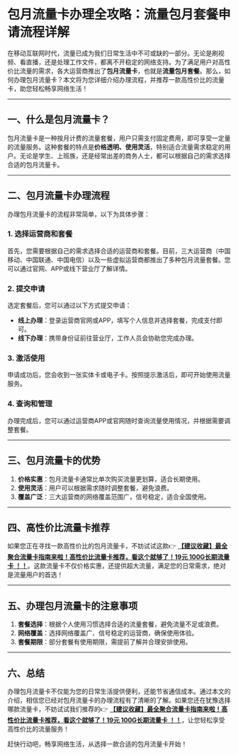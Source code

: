 # 包月流量卡办理全攻略：流量包月套餐申请流程详解

在移动互联网时代，流量已成为我们日常生活中不可或缺的一部分。无论是刷视频、看直播，还是处理工作文件，都离不开稳定的网络支持。为了满足用户对高性价比流量的需求，各大运营商推出了**包月流量卡**，也就是**流量包月套餐**。那么，如何办理包月流量卡？本文将为您详细介绍办理流程，并推荐一款高性价比的流量卡，助您轻松畅享网络生活！

---

## 一、什么是包月流量卡？

包月流量卡是一种按月计费的流量套餐，用户只需支付固定费用，即可享受一定量的流量服务。这种套餐的特点是**价格透明、使用灵活**，特别适合流量需求稳定的用户。无论是学生、上班族，还是经常出差的商务人士，都可以根据自己的需求选择合适的包月流量卡。

---

## 二、包月流量卡办理流程

办理包月流量卡的流程非常简单，以下为具体步骤：

### 1. **选择运营商和套餐**
   首先，您需要根据自己的需求选择合适的运营商和套餐。目前，三大运营商（中国移动、中国联通、中国电信）以及一些虚拟运营商都推出了多种包月流量套餐。您可以通过官网、APP或线下营业厅了解详情。

### 2. **提交申请**
   选定套餐后，您可以通过以下方式提交申请：
   - **线上办理**：登录运营商官网或APP，填写个人信息并选择套餐，完成支付即可。
   - **线下办理**：携带身份证前往营业厅，工作人员会协助您完成办理。

### 3. **激活使用**
   申请成功后，您会收到一张实体卡或电子卡。按照提示激活后，即可开始使用流量服务。

### 4. **查询和管理**
   办理完成后，您可以通过运营商APP或官网随时查询流量使用情况，并根据需要调整套餐。

---

## 三、包月流量卡的优势

1. **价格实惠**：包月流量卡通常比单次购买流量更划算，适合长期使用。
2. **使用灵活**：用户可以根据需求随时调整套餐，避免浪费。
3. **覆盖广泛**：三大运营商的网络覆盖范围广，信号稳定，适合全国使用。

---

## 四、高性价比流量卡推荐

如果您正在寻找一款高性价比的包月流量卡，不妨试试这款👉 **[【建议收藏】最全聚合流量卡指南来啦！高性价比流量卡推荐，看这个就够了！19元 100G长期流量卡 ！！](https://bit.ly/Liuliangka)**。这款流量卡不仅价格实惠，还提供超大流量，满足您的日常需求，绝对是流量用户的首选！

---

## 五、办理包月流量卡的注意事项

1. **套餐选择**：根据个人使用习惯选择合适的流量套餐，避免流量不足或浪费。
2. **网络覆盖**：选择网络覆盖广、信号稳定的运营商，确保使用体验。
3. **套餐期限**：部分套餐有使用期限，需提前了解并合理安排使用。

---

## 六、总结

办理包月流量卡不仅能为您的日常生活提供便利，还能节省通信成本。通过本文的介绍，相信您已经对包月流量卡的办理流程有了清晰的了解。如果您还在犹豫选择哪款流量卡，不妨试试我们推荐的👉 **[【建议收藏】最全聚合流量卡指南来啦！高性价比流量卡推荐，看这个就够了！19元 100G长期流量卡 ！！](https://bit.ly/Liuliangka)**，让您轻松享受高性价比的流量服务！

赶快行动吧，畅享网络生活，从选择一款合适的包月流量卡开始！